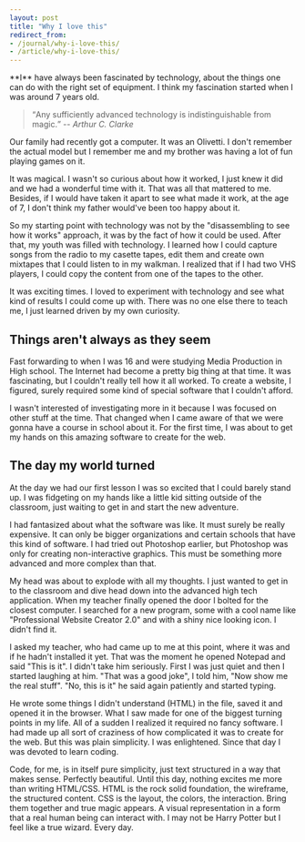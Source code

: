 ```yaml
---
layout: post
title: "Why I love this"
redirect_from:
- /journal/why-i-love-this/
- /article/why-i-love-this/
---
```


<p class="intro" markdown="1">**I** have always been fascinated by technology, about the things one can do with the right set of equipment. I think my fascination started when I was around 7 years old.</p>

> <q>Any sufficiently advanced technology is indistinguishable from magic.</q> -- <cite>Arthur C. Clarke</cite>

Our family had recently got a computer. It was an Olivetti. I don't remember the actual model but I remember me and my brother was having a lot of fun playing games on it.

It was magical. I wasn't so curious about how it worked, I just knew it did and we had a wonderful time with it. That was all that mattered to me. Besides, if I would have taken it apart to see what made it work, at the age of 7, I don't think my father would've been too happy about it.

So my starting point with technology was not by the "disassembling to see how it works" approach, it was by the fact of how it could be used. After that, my youth was filled with technology. I learned how I could capture songs from the radio to my casette tapes, edit them and create own mixtapes that I could listen to in my walkman. I realized that if I had two VHS players, I could copy the content from one of the tapes to the other.

It was exciting times. I loved to experiment with technology and see what kind of results I could come up with. There was no one else there to teach me, I just learned driven by my own curiosity.

## Things aren't always as they seem

Fast forwarding to when I was 16 and were studying Media Production in High school. The Internet had become a pretty big thing at that time. It was fascinating, but I couldn't really tell how it all worked. To create a website, I figured, surely required some kind of special software that I couldn't afford.

I wasn't interested of investigating more in it because I was focused on other stuff at the time. That changed when I came aware of that we were gonna have a course in school about it. For the first time, I was about to get my hands on this amazing software to create for the web.

## The day my world turned

At the day we had our first lesson I was so excited that I could barely stand up. I was fidgeting on my hands like a little kid sitting outside of the classroom, just waiting to get in and start the new adventure.

I had fantasized about what the software was like. It must surely be really expensive. It can only be bigger organizations and certain schools that have this kind of software. I had tried out Photoshop earlier, but Photoshop was only for creating non-interactive graphics. This must be something more advanced and more complex than that.

My head was about to explode with all my thoughts. I just wanted to get in to the classroom and dive head down into the advanced high tech application. When my teacher finally opened the door I bolted for the closest computer. I searched for a new program, some with a cool name like "Professional Website Creator 2.0" and with a shiny nice looking icon. I didn't find it.

I asked my teacher, who had came up to me at this point, where it was and if he hadn't installed it yet. That was the moment he opened Notepad and said "This is it". I didn't take him seriously. First I was just quiet and then I started laughing at him. "That was a good joke", I told him, "Now show me the real stuff". "No, this is it" he said again patiently and started typing.

He wrote some things I didn't understand (HTML) in the file, saved it and opened it in the browser. What I saw made for one of the biggest turning points in my life. All of a sudden I realized it required no fancy software. I had made up all sort of craziness of how complicated it was to create for the web. But this was plain simplicity. I was enlightened. Since that day I was devoted to learn coding.

Code, for me, is in itself pure simplicity, just text structured in a way that makes sense. Perfectly beautiful. Until this day, nothing excites me more than writing HTML/CSS. HTML is the rock solid foundation, the wireframe, the structured content. CSS is the layout, the colors, the interaction. Bring them together and true magic appears. A visual representation in a form that a real human being can interact with. I may not be Harry Potter but I feel like a true wizard. Every day.
